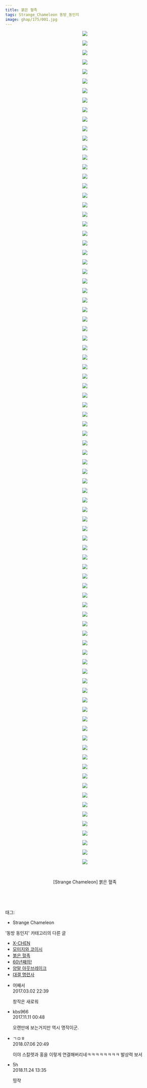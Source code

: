 ```yaml
---
title: 붉은 혈족
tags: Strange_Chameleon 동방_동인지
image: ghap/175/001.jpg
---
```

<div class="article">
<p style="text-align: center; clear: none; float: none;"><img src="{{ site.nasurl }}/ghap/175/001.jpg"/></p>
<p style="text-align: center; clear: none; float: none;"><img src="{{ site.nasurl }}/ghap/175/002.jpg"/></p>
<p style="text-align: center; clear: none; float: none;"><img src="{{ site.nasurl }}/ghap/175/003.jpg"/></p>
<p style="text-align: center; clear: none; float: none;"><img src="{{ site.nasurl }}/ghap/175/004.jpg"/></p>
<p style="text-align: center; clear: none; float: none;"><img src="{{ site.nasurl }}/ghap/175/005.jpg"/></p>
<p style="text-align: center; clear: none; float: none;"><img src="{{ site.nasurl }}/ghap/175/006.jpg"/></p>
<p style="text-align: center; clear: none; float: none;"><img src="{{ site.nasurl }}/ghap/175/007.jpg"/></p>
<p style="text-align: center; clear: none; float: none;"><img src="{{ site.nasurl }}/ghap/175/008.jpg"/></p>
<p style="text-align: center; clear: none; float: none;"><img src="{{ site.nasurl }}/ghap/175/009.jpg"/></p>
<p style="text-align: center; clear: none; float: none;"><img src="{{ site.nasurl }}/ghap/175/010.jpg"/></p>
<p style="text-align: center; clear: none; float: none;"><img src="{{ site.nasurl }}/ghap/175/011.jpg"/></p>
<p style="text-align: center; clear: none; float: none;"><img src="{{ site.nasurl }}/ghap/175/012.jpg"/></p>
<p style="text-align: center; clear: none; float: none;"><img src="{{ site.nasurl }}/ghap/175/013.jpg"/></p>
<p style="text-align: center; clear: none; float: none;"><img src="{{ site.nasurl }}/ghap/175/014.jpg"/></p>
<p style="text-align: center; clear: none; float: none;"><img src="{{ site.nasurl }}/ghap/175/015.jpg"/></p>
<p style="text-align: center; clear: none; float: none;"><img src="{{ site.nasurl }}/ghap/175/016.jpg"/></p>
<p style="text-align: center; clear: none; float: none;"><img src="{{ site.nasurl }}/ghap/175/017.jpg"/></p>
<p style="text-align: center; clear: none; float: none;"><img src="{{ site.nasurl }}/ghap/175/018.jpg"/></p>
<p style="text-align: center; clear: none; float: none;"><img src="{{ site.nasurl }}/ghap/175/019.jpg"/></p>
<p style="text-align: center; clear: none; float: none;"><img src="{{ site.nasurl }}/ghap/175/020.jpg"/></p>
<p style="text-align: center; clear: none; float: none;"><img src="{{ site.nasurl }}/ghap/175/021.jpg"/></p>
<p style="text-align: center; clear: none; float: none;"><img src="{{ site.nasurl }}/ghap/175/022.jpg"/></p>
<p style="text-align: center; clear: none; float: none;"><img src="{{ site.nasurl }}/ghap/175/023.jpg"/></p>
<p style="text-align: center; clear: none; float: none;"><img src="{{ site.nasurl }}/ghap/175/024.jpg"/></p>
<p style="text-align: center; clear: none; float: none;"><img src="{{ site.nasurl }}/ghap/175/025.jpg"/></p>
<p style="text-align: center; clear: none; float: none;"><img src="{{ site.nasurl }}/ghap/175/026.jpg"/></p>
<p style="text-align: center; clear: none; float: none;"><img src="{{ site.nasurl }}/ghap/175/027.jpg"/></p>
<p style="text-align: center; clear: none; float: none;"><img src="{{ site.nasurl }}/ghap/175/028.jpg"/></p>
<p style="text-align: center; clear: none; float: none;"><img src="{{ site.nasurl }}/ghap/175/029.jpg"/></p>
<p style="text-align: center; clear: none; float: none;"><img src="{{ site.nasurl }}/ghap/175/030.jpg"/></p>
<p style="text-align: center; clear: none; float: none;"><img src="{{ site.nasurl }}/ghap/175/031.jpg"/></p>
<p style="text-align: center; clear: none; float: none;"><img src="{{ site.nasurl }}/ghap/175/032.jpg"/></p>
<p style="text-align: center; clear: none; float: none;"><img src="{{ site.nasurl }}/ghap/175/033.jpg"/></p>
<p style="text-align: center; clear: none; float: none;"><img src="{{ site.nasurl }}/ghap/175/034.jpg"/></p>
<p style="text-align: center; clear: none; float: none;"><img src="{{ site.nasurl }}/ghap/175/035.jpg"/></p>
<p style="text-align: center; clear: none; float: none;"><img src="{{ site.nasurl }}/ghap/175/036.jpg"/></p>
<p style="text-align: center; clear: none; float: none;"><img src="{{ site.nasurl }}/ghap/175/037.jpg"/></p>
<p style="text-align: center; clear: none; float: none;"><img src="{{ site.nasurl }}/ghap/175/038.jpg"/></p>
<p style="text-align: center; clear: none; float: none;"><img src="{{ site.nasurl }}/ghap/175/039.jpg"/></p>
<p style="text-align: center; clear: none; float: none;"><img src="{{ site.nasurl }}/ghap/175/040.jpg"/></p>
<p style="text-align: center; clear: none; float: none;"><img src="{{ site.nasurl }}/ghap/175/041.jpg"/></p>
<p style="text-align: center; clear: none; float: none;"><img src="{{ site.nasurl }}/ghap/175/042.jpg"/></p>
<p style="text-align: center; clear: none; float: none;"><img src="{{ site.nasurl }}/ghap/175/043.jpg"/></p>
<p style="text-align: center; clear: none; float: none;"><img src="{{ site.nasurl }}/ghap/175/044.jpg"/></p>
<p style="text-align: center; clear: none; float: none;"><img src="{{ site.nasurl }}/ghap/175/045.jpg"/></p>
<p style="text-align: center; clear: none; float: none;"><img src="{{ site.nasurl }}/ghap/175/046.jpg"/></p>
<p style="text-align: center; clear: none; float: none;"><img src="{{ site.nasurl }}/ghap/175/047.jpg"/></p>
<p style="text-align: center; clear: none; float: none;"><img src="{{ site.nasurl }}/ghap/175/048.jpg"/></p>
<p style="text-align: center; clear: none; float: none;"><img src="{{ site.nasurl }}/ghap/175/049.jpg"/></p>
<p style="text-align: center; clear: none; float: none;"><img src="{{ site.nasurl }}/ghap/175/050.jpg"/></p>
<p style="text-align: center; clear: none; float: none;"><img src="{{ site.nasurl }}/ghap/175/051.jpg"/></p>
<p style="text-align: center; clear: none; float: none;"><img src="{{ site.nasurl }}/ghap/175/052.jpg"/></p>
<p style="text-align: center; clear: none; float: none;"><img src="{{ site.nasurl }}/ghap/175/053.jpg"/></p>
<p style="text-align: center; clear: none; float: none;"><img src="{{ site.nasurl }}/ghap/175/054.jpg"/></p>
<p style="text-align: center; clear: none; float: none;"><img src="{{ site.nasurl }}/ghap/175/055.jpg"/></p>
<p style="text-align: center; clear: none; float: none;"><img src="{{ site.nasurl }}/ghap/175/056.jpg"/></p>
<p style="text-align: center; clear: none; float: none;"><img src="{{ site.nasurl }}/ghap/175/057.jpg"/></p>
<p style="text-align: center; clear: none; float: none;"><img src="{{ site.nasurl }}/ghap/175/058.jpg"/></p>
<p style="text-align: center; clear: none; float: none;"><img src="{{ site.nasurl }}/ghap/175/059.jpg"/></p>
<p style="text-align: center; clear: none; float: none;"><img src="{{ site.nasurl }}/ghap/175/060.jpg"/></p>
<p style="text-align: center; clear: none; float: none;"><img src="{{ site.nasurl }}/ghap/175/061.jpg"/></p>
<p style="text-align: center; clear: none; float: none;"><img src="{{ site.nasurl }}/ghap/175/062.jpg"/></p>
<p style="text-align: center; clear: none; float: none;"><img src="{{ site.nasurl }}/ghap/175/063.jpg"/></p>
<p style="text-align: center; clear: none; float: none;"><img src="{{ site.nasurl }}/ghap/175/064.jpg"/></p>
<p style="text-align: center; clear: none; float: none;"><img src="{{ site.nasurl }}/ghap/175/065.jpg"/></p>
<p style="text-align: center; clear: none; float: none;"><img src="{{ site.nasurl }}/ghap/175/066.jpg"/></p>
<p style="text-align: center; clear: none; float: none;"><img src="{{ site.nasurl }}/ghap/175/067.jpg"/></p>
<p style="text-align: center; clear: none; float: none;"><img src="{{ site.nasurl }}/ghap/175/068.jpg"/></p>
<p style="text-align: center; clear: none; float: none;"><img src="{{ site.nasurl }}/ghap/175/069.jpg"/></p>
<p style="text-align: center; clear: none; float: none;"><img src="{{ site.nasurl }}/ghap/175/070.jpg"/></p>
<p style="text-align: center; clear: none; float: none;"><img src="{{ site.nasurl }}/ghap/175/071.jpg"/></p>
<p style="text-align: center; clear: none; float: none;"><img src="{{ site.nasurl }}/ghap/175/072.jpg"/></p>
<p style="text-align: center; clear: none; float: none;"><img src="{{ site.nasurl }}/ghap/175/073.jpg"/></p>
<p style="text-align: center; clear: none; float: none;"><img src="{{ site.nasurl }}/ghap/175/074.jpg"/></p>
<p style="text-align: center; clear: none; float: none;"><img src="{{ site.nasurl }}/ghap/175/075.jpg"/></p>
<p style="text-align: center; clear: none; float: none;"><img src="{{ site.nasurl }}/ghap/175/076.jpg"/></p>
<p style="text-align: center; clear: none; float: none;"><img src="{{ site.nasurl }}/ghap/175/077.jpg"/></p>
<p style="text-align: center; clear: none; float: none;"><img src="{{ site.nasurl }}/ghap/175/078.jpg"/></p>
<p style="text-align: center; clear: none; float: none;"><img src="{{ site.nasurl }}/ghap/175/079.jpg"/></p>
<p style="text-align: center; clear: none; float: none;"><img src="{{ site.nasurl }}/ghap/175/080.jpg"/></p>
<p style="text-align: center; clear: none; float: none;"><img src="{{ site.nasurl }}/ghap/175/081.jpg"/></p>
<p style="text-align: center; clear: none; float: none;"><img src="{{ site.nasurl }}/ghap/175/082.jpg"/></p>
<p style="text-align: center; clear: none; float: none;"><img src="{{ site.nasurl }}/ghap/175/083.jpg"/></p>
<p style="text-align: center; clear: none; float: none;"><img src="{{ site.nasurl }}/ghap/175/084.jpg"/></p>
<p style="text-align: center; clear: none; float: none;"><img src="{{ site.nasurl }}/ghap/175/085.jpg"/></p>
<p style="text-align: center; clear: none; float: none;"><img src="{{ site.nasurl }}/ghap/175/086.jpg"/></p>
<p style="text-align: center; clear: none; float: none;"><img src="{{ site.nasurl }}/ghap/175/087.jpg"/></p>
<p style="text-align: center; clear: none; float: none;"><img src="{{ site.nasurl }}/ghap/175/088.jpg"/></p>
<p style="text-align: center; clear: none; float: none;"><br/></p>
<p style="text-align: center; clear: none; float: none;">[Strange Chameleon] 붉은 혈족</p>
<p style="text-align: center; clear: none; float: none;"><br/></p>
<p><br/></p>
</div><div class="tagTrail">
<p>태그: </p>
<ul>
<li>Strange Chameleon</li>
</ul>
</div><div class="another">
<p>'동방 동인지' 카테고리의 다른 글</p>
<ul>
<li><a href="/2016-06-18-ghap_177">X-CHEN</a></li>
<li><a href="/2016-06-18-ghap_176">모미지와 코이시</a></li>
<li><a href="/2016-06-18-ghap_175">붉은 혈족</a></li>
<li><a href="/2016-06-18-ghap_174">60년째의!</a></li>
<li><a href="/2016-06-18-ghap_173">양말 아웃브레이크</a></li>
<li><a href="/2016-06-18-ghap_172">대결 명련사</a></li>
</ul>
</div><div class="cb_module cb_fluid">
<div class="cb_wrt cb_profile">
<div class="comment">
<ul>
<li class="cb_thumb_off" id="comment14929762">
<div class="cb_comment_area">
<div class="cb_info_area">
<div class="cb_section">
<span class="cb_nick_name">어째서</span>
</div>
<div class="cb_section">
<span class="cb_date">2017.03.02 22:39 </span>
</div>
</div>
<div class="cb_dsc_comment">
<p class="cb_dsc">
											창작은 새로워
										</p>
</div>
</div></li>
<li class="cb_thumb_off" id="comment15126941">
<div class="cb_comment_area">
<div class="cb_info_area">
<div class="cb_section">
<span class="cb_nick_name">kbs966</span>
</div>
<div class="cb_section">
<span class="cb_date">2017.11.11 00:48 </span>
</div>
</div>
<div class="cb_dsc_comment">
<p class="cb_dsc">
											오랜만에 보는거지만 역시 명작이군.
										</p>
</div>
</div></li>
<li class="cb_thumb_off" id="comment15281647">
<div class="cb_comment_area">
<div class="cb_info_area">
<div class="cb_section">
<span class="cb_nick_name">ㄱㅁㅎ</span>
</div>
<div class="cb_section">
<span class="cb_date">2018.07.06 20:49 </span>
</div>
</div>
<div class="cb_dsc_comment">
<p class="cb_dsc">
											이야 스칼렛과 홍을 이렇게 연결해버리네ㅋㅋㅋㅋㅋㅋㅋㅋ 발상력 보서
										</p>
</div>
</div></li>
<li class="cb_thumb_off" id="comment15377791">
<div class="cb_comment_area">
<div class="cb_info_area">
<div class="cb_section">
<span class="cb_nick_name">5h</span>
</div>
<div class="cb_section">
<span class="cb_date">2018.11.24 13:35 </span>
</div>
</div>
<div class="cb_dsc_comment">
<p class="cb_dsc">
											띵쟉<br/>
</p>
</div>
</div></li>
</ul>
</div>
</div><!-- commentList close -->
</div>